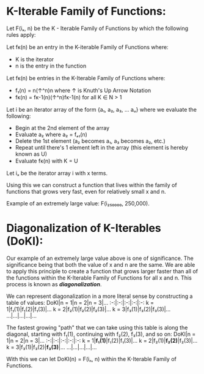# K-Iterable Family of Functions:

Let F(iₓ, n) be the K - Iterable Family of Functions by which the following rules apply: 

Let fᴋ(n) be an entry in the K-iterable Family of Functions where:
  - K is the iterator
  - n is the entry in the function

Let fᴋ(n) be entries in the K-Iterable Family of Functions where:
  - f₁(n) = n(↑^n)n where ↑ is Knuth's Up Arrow Notation
  - fᴋ(n) = fᴋ-1(n)(↑^n)fᴋ-1(n) for all K ∈ N > 1
 
Let i be an iterator array of the form {a₁, a₂, a₃, ... aᵤ} where we evaluate the following:
  - Begin at the 2nd element of the array
  - Evaluate a₂ where a₂ = fₐ₁(n)
  - Delete the 1st element (a₂ becomes a₁, a₃ becomes a₂, etc.)
  - Repeat until there's 1 element left in the array (this element is hereby known as U)
  - Evaluate fᴋ(n) with K = U

Let iₓ be the iterator array i with x terms. 

Using this we can construct a function that lives within the family of functions that grows very fast, even for relatively small x and n.

Example of an extremely large value: F(i₂₅₀₀₀₀, 250,000).

# Diagonalization of K-Iterables (DoKI):

Our example of an extremely large value above is one of significance. The significance being that both the value of x and n are the same. We are able to apply this principle to create a function that grows larger faster than all of the functions within the K-Iterable Family of Functions for all x and n. This process is known as ***diagonalization***.

We can represent diagonalization in a more literal sense by constructing a table of values:
DoKI|n = 1|n = 2|n = 3|...
:-:|:-:|:-:|:-:|:-:
k = 1|f₁(1)|f₁(2)|f₁(3)|...
k = 2|f₂(1)|f₂(2)|f₂(3)|...
k = 3|f₃(1)|f₃(2)|f₃(3)|...
...|...|...|...|...

The fastest growing "path" that we can take using this table is along the diagonal, starting with f₁(1), continuing with f₂(2), f₃(3), and so on:
DoKI|n = 1|n = 2|n = 3|...
:-:|:-:|:-:|:-:|:-:
k = 1|**f₁(1)**|f₁(2)|f₁(3)|...
k = 2|f₂(1)|**f₂(2)**|f₂(3)|...
k = 3|f₃(1)|f₃(2)|**f₃(3)**|...
...|...|...|...|...

With this we can let DoKI(n) = F(iₙ, n) within the K-Iterable Family of Functions.
